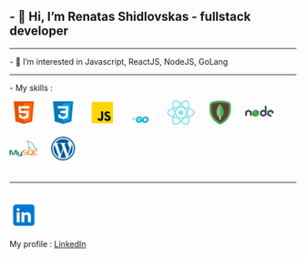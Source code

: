 ## - 👋 Hi, I’m Renatas Shidlovskas - fullstack developer
<hr>
- 👀 I’m interested in Javascript, ReactJS, NodeJS, GoLang
<hr>
- My skills : </br>
<div>

 <img src="./src/html.png" width="50px"  style="margin-top: 10px; align:left;margin-right: 15px;" />
 <img  src="./src/css.png" width="50px" style="margin-top: 10px; align:left;margin-right: 15px;" />
 <img src="./src/js.png" width="50px" style="margin-top: 10px; align:left;margin-right: 15px;" />
 <img src="./src/go.png" width="50px" style="margin-top: 10px; align:left;margin-right: 15px;" />
 <img src="./src/react.png" width="50px" style="margin-top: 10px; align:left; margin-right: 15px; " />
 <img src="./src/mongodb.png" width="50px" style="margin-top: 10px;  align:left;margin-right: 15px; " />
 <img src="./src/node.png" width="50px" style="margin-top: 10px; align:left;margin-right: 15px;  " />
 <img src="./src/mysql.png" width="50px" style="margin-top: 10px; align:left;margin-right: 15px; " />
 <img src="./src/wordpress.png" width="50px" style="margin-top: 10px;align:left; margin-right: 15px; " />
 </div>
 <br/>
 <hr>
<br/>
<img src="./src/linkedin.png" width="50px" style="margin-top: 1px; margin-right: 15px; " />

 My profile : [LinkedIn] 
 <br/>




[LinkedIn]:https://www.linkedin.com/in/renatas-shidlovskas-87557280/
<!---
Renat2766/Renat2766 is a ✨ special ✨ repository because its `README.md` (this file) appears on your GitHub profile.
You can click the Preview link to take a look at your changes.
--->
